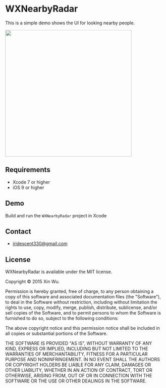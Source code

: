 
WXNearbyRadar
====================
This is a simple demo shows the UI for looking nearby people.


<!--![Alt Text](https://github.com/wx0165927473/WXNearbyRadar/raw/master/path/to/demo.gif)-->
<!--![demo](demo.gif)-->
<img src="https://raw.github.com/wx0165927473/WXNearbyRadar/master/demo.gif" width="400" />

## Requirements
* Xcode 7 or higher
* iOS 9 or higher

## Demo
Build and run the `WXNearbyRadar` project in Xcode

## Contact

- iridescent330@gmail.com

## License

WXNearbyRadar is available under the MIT license.

Copyright © 2015 Xin Wu.

Permission is hereby granted, free of charge, to any person obtaining a copy of this software and associated documentation files (the "Software"), to deal in the Software without restriction, including without limitation the rights to use, copy, modify, merge, publish, distribute, sublicense, and/or sell copies of the Software, and to permit persons to whom the Software is furnished to do so, subject to the following conditions:

The above copyright notice and this permission notice shall be included in all copies or substantial portions of the Software.

THE SOFTWARE IS PROVIDED "AS IS", WITHOUT WARRANTY OF ANY KIND, EXPRESS OR IMPLIED, INCLUDING BUT NOT LIMITED TO THE WARRANTIES OF MERCHANTABILITY, FITNESS FOR A PARTICULAR PURPOSE AND NONINFRINGEMENT. IN NO EVENT SHALL THE AUTHORS OR COPYRIGHT HOLDERS BE LIABLE FOR ANY CLAIM, DAMAGES OR OTHER LIABILITY, WHETHER IN AN ACTION OF CONTRACT, TORT OR OTHERWISE, ARISING FROM, OUT OF OR IN CONNECTION WITH THE SOFTWARE OR THE USE OR OTHER DEALINGS IN THE SOFTWARE.
